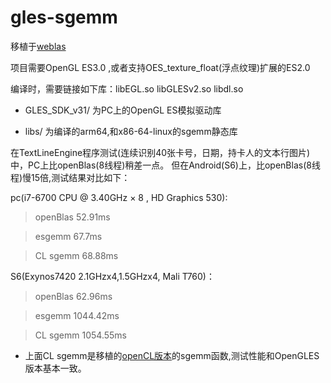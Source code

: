 # gles-sgemm
移植于[weblas](https://github.com/waylonflinn/weblas)

项目需要OpenGL ES3.0 ,或者支持OES_texture_float(浮点纹理)扩展的ES2.0

编译时，需要链接如下库：libEGL.so libGLESv2.so  libdl.so

+ GLES_SDK_v31/ 为PC上的OpenGL ES模拟驱动库

+ libs/ 为编译的arm64,和x86-64-linux的sgemm静态库

在TextLineEngine程序测试(连续识别40张卡号，日期，持卡人的文本行图片)中，PC上比openBlas(8线程)稍差一点。
但在Android(S6)上，比openBlas(8线程)慢15倍,测试结果对比如下：

pc(i7-6700 CPU @ 3.40GHz × 8 , HD Graphics 530):
> openBlas	52.91ms

> esgemm	67.7ms

> CL sgemm	68.88ms


S6(Exynos7420 2.1GHzx4,1.5GHzx4, Mali T760)：
> openBlas	62.96ms

> esgemm	1044.42ms

> CL sgemm	1054.55ms

* 上面CL sgemm是移植的[openCL版本](https://github.com/clMathLibraries/clBLAS)的sgemm函数,测试性能和OpenGLES版本基本一致。